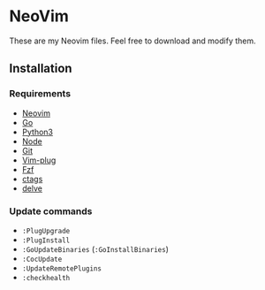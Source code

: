 # NeoVim

These are my Neovim files. Feel free to download and modify them.

## Installation

### Requirements

- [Neovim](https://neovim.io)
- [Go](https://golang.org)
- [Python3](https://www.python.org)
- [Node](https://nodejs.org/en)
- [Git](https://git-scm.com)
- [Vim-plug](https://github.com/junegunn/vim-plug)
- [Fzf](https://github.com/junegunn/fzf)
- [ctags](http://ctags.sourceforge.net)
- [delve](https://github.com/derekparker/delve)

### Update commands

- `:PlugUpgrade`
- `:PlugInstall`
- `:GoUpdateBinaries` (`:GoInstallBinaries`)
- `:CocUpdate`
- `:UpdateRemotePlugins`
- `:checkhealth`

